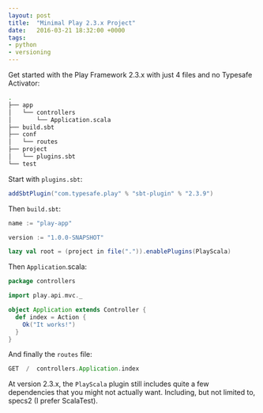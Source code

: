 ```yaml
---
layout: post
title:  "Minimal Play 2.3.x Project"
date:   2016-03-21 18:32:00 +0000
tags:
- python
- versioning
---
```


Get started with the Play Framework 2.3.x with just 4 files and no Typesafe Activator:

```bash
.
├── app
│   └── controllers
│       └── Application.scala
├── build.sbt
├── conf
│   └── routes
├── project
│   └── plugins.sbt
└── test
```

Start with `plugins.sbt`:

```scala
addSbtPlugin("com.typesafe.play" % "sbt-plugin" % "2.3.9")
```

Then `build.sbt`:

```scala
name := "play-app"

version := "1.0.0-SNAPSHOT"

lazy val root = (project in file(".")).enablePlugins(PlayScala)
```

Then `Application`.scala:

```scala
package controllers

import play.api.mvc._

object Application extends Controller {
  def index = Action {
    Ok("It works!")
  }
}
```

And finally the `routes` file:

```scala
GET  /  controllers.Application.index
```

At version 2.3.x, the `PlayScala` plugin still includes quite a few dependencies that you might not actually want. Including, but not limited to, specs2 (I prefer ScalaTest).
